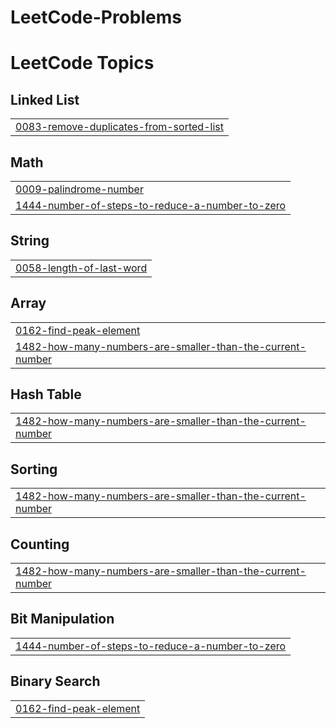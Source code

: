 # LeetCode-Problems
<!---LeetCode Topics Start-->
# LeetCode Topics
## Linked List
|  |
| ------- |
| [0083-remove-duplicates-from-sorted-list](https://github.com/Ahmed8881/LeetCode-Problems/tree/master/0083-remove-duplicates-from-sorted-list) |
## Math
|  |
| ------- |
| [0009-palindrome-number](https://github.com/Ahmed8881/LeetCode-Problems/tree/master/0009-palindrome-number) |
| [1444-number-of-steps-to-reduce-a-number-to-zero](https://github.com/Ahmed8881/LeetCode-Problems/tree/master/1444-number-of-steps-to-reduce-a-number-to-zero) |
## String
|  |
| ------- |
| [0058-length-of-last-word](https://github.com/Ahmed8881/LeetCode-Problems/tree/master/0058-length-of-last-word) |
## Array
|  |
| ------- |
| [0162-find-peak-element](https://github.com/Ahmed8881/LeetCode-Problems/tree/master/0162-find-peak-element) |
| [1482-how-many-numbers-are-smaller-than-the-current-number](https://github.com/Ahmed8881/LeetCode-Problems/tree/master/1482-how-many-numbers-are-smaller-than-the-current-number) |
## Hash Table
|  |
| ------- |
| [1482-how-many-numbers-are-smaller-than-the-current-number](https://github.com/Ahmed8881/LeetCode-Problems/tree/master/1482-how-many-numbers-are-smaller-than-the-current-number) |
## Sorting
|  |
| ------- |
| [1482-how-many-numbers-are-smaller-than-the-current-number](https://github.com/Ahmed8881/LeetCode-Problems/tree/master/1482-how-many-numbers-are-smaller-than-the-current-number) |
## Counting
|  |
| ------- |
| [1482-how-many-numbers-are-smaller-than-the-current-number](https://github.com/Ahmed8881/LeetCode-Problems/tree/master/1482-how-many-numbers-are-smaller-than-the-current-number) |
## Bit Manipulation
|  |
| ------- |
| [1444-number-of-steps-to-reduce-a-number-to-zero](https://github.com/Ahmed8881/LeetCode-Problems/tree/master/1444-number-of-steps-to-reduce-a-number-to-zero) |
## Binary Search
|  |
| ------- |
| [0162-find-peak-element](https://github.com/Ahmed8881/LeetCode-Problems/tree/master/0162-find-peak-element) |
<!---LeetCode Topics End-->